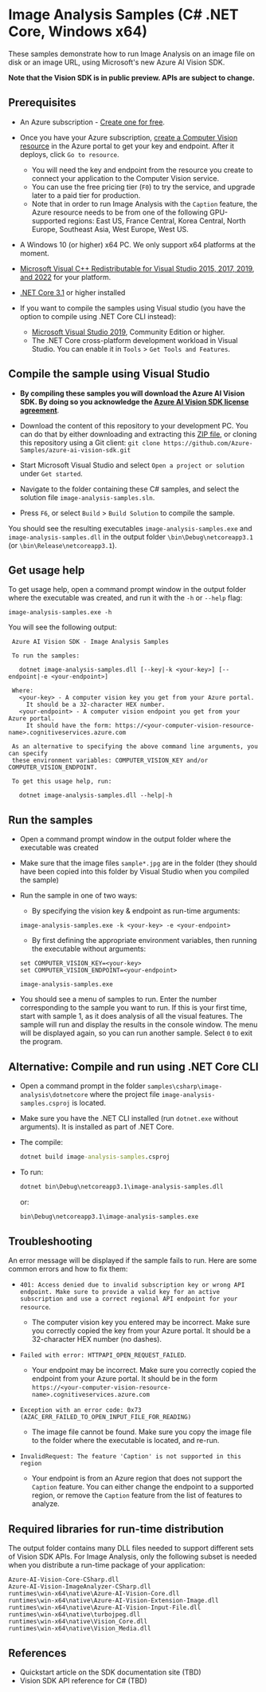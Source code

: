 # Image Analysis Samples (C# .NET Core, Windows x64)

These samples demonstrate how to run Image Analysis on an image file on disk or an image URL, using Microsoft's new Azure AI Vision SDK.

**Note that the Vision SDK is in public preview. APIs are subject to change.**

## Prerequisites

* An Azure subscription - [Create one for free](https://azure.microsoft.com/free/cognitive-services/).

* Once you have your Azure subscription, [create a Computer Vision resource](https://portal.azure.com/#create/Microsoft.CognitiveServicesComputerVision) in the Azure portal to get your key and endpoint. After it deploys, click `Go to resource`.

  * You will need the key and endpoint from the resource you create to connect your application to the Computer Vision service.
  * You can use the free pricing tier (`F0`) to try the service, and upgrade later to a paid tier for production.
  * Note that in order to run Image Analysis with the `Caption` feature, the Azure resource needs to be from one of the following GPU-supported regions: East US, France Central, Korea Central, North Europe, Southeast Asia, West Europe, West US.

* A Windows 10 (or higher) x64 PC. We only support x64 platforms at the moment.

* [Microsoft Visual C++ Redistributable for Visual Studio 2015, 2017, 2019, and 2022](https://learn.microsoft.com/cpp/windows/latest-supported-vc-redist) for your platform.

* [.NET Core 3.1](https://dotnet.microsoft.com/download/dotnet/3.1) or higher installed

* If you want to compile the samples using Visual studio (you have the option to compile using .NET Core CLI instead):
  * [Microsoft Visual Studio 2019](https://www.visualstudio.com/), Community Edition or higher.
  * The .NET Core cross-platform development workload in Visual Studio. You can enable it in `Tools` \> `Get Tools and Features`.

## Compile the sample using Visual Studio

* **By compiling these samples you will download the Azure AI Vision SDK. By doing so you acknowledge the [Azure AI Vision SDK license agreement](https://aka.ms/azai/vision/license)**.

* Download the content of this repository to your development PC. You can do that by either downloading and extracting this [ZIP file](https://github.com/Azure-Samples/azure-ai-vision-sdk/archive/master.zip), or cloning this repository using a Git client: `git clone https://github.com/Azure-Samples/azure-ai-vision-sdk.git`

* Start Microsoft Visual Studio and select `Open a project or solution` under `Get started`.

* Navigate to the folder containing these C# samples, and select the solution file `image-analysis-samples.sln`.

* Press `F6`, or select `Build` \> `Build Solution` to compile the sample.

You should see the resulting executables `image-analysis-samples.exe` and `image-analysis-samples.dll` in the output folder `\bin\Debug\netcoreapp3.1` (or `\bin\Release\netcoreapp3.1`).

## Get usage help

To get usage help, open a command prompt window in the output folder where the executable was created, and run it with the `-h` or `--help` flag:
```
image-analysis-samples.exe -h
```

You will see the following output:
```
 Azure AI Vision SDK - Image Analysis Samples

 To run the samples:

   dotnet image-analysis-samples.dll [--key|-k <your-key>] [--endpoint|-e <your-endpoint>]

 Where:
   <your-key> - A computer vision key you get from your Azure portal.
     It should be a 32-character HEX number.
   <your-endpoint> - A computer vision endpoint you get from your Azure portal.
     It should have the form: https://<your-computer-vision-resource-name>.cognitiveservices.azure.com

 As an alternative to specifying the above command line arguments, you can specify
 these environment variables: COMPUTER_VISION_KEY and/or COMPUTER_VISION_ENDPOINT.

 To get this usage help, run:

   dotnet image-analysis-samples.dll --help|-h
```

## Run the samples

* Open a command prompt window in the output folder where the executable was created

* Make sure that the image files `sample*.jpg` are in the folder (they should have been copied into this folder by Visual Studio when you compiled the sample)

* Run the sample in one of two ways:
  * By specifying the vision key & endpoint as run-time arguments:
  ```
  image-analysis-samples.exe -k <your-key> -e <your-endpoint>
  ```
  * By first defining the appropriate environment variables, then running the executable without arguments:
  ```
  set COMPUTER_VISION_KEY=<your-key>
  set COMPUTER_VISION_ENDPOINT=<your-endpoint>

  image-analysis-samples.exe
  ```

* You should see a menu of samples to run. Enter the number corresponding to the sample you want to run. If this is your first time, start with sample 1, as it does analysis of all the visual features. The sample will run and display the results in the console window. The menu will be displayed again, so you can run another sample. Select `0` to exit the program.

## Alternative: Compile and run using .NET Core CLI

* Open a command prompt in the folder `samples\csharp\image-analysis\dotnetcore` where the project file `image-analysis-samples.csproj` is located.

* Make sure you have the .NET CLI installed (run `dotnet.exe` without arguments). It is installed as part of .NET Core.

* The compile:
    ```cmd
    dotnet build image-analysis-samples.csproj
    ```

* To run:
    ```cmd
    dotnet bin\Debug\netcoreapp3.1\image-analysis-samples.dll
    ```
  or:
    ```cmd
    bin\Debug\netcoreapp3.1\image-analysis-samples.exe
    ```

## Troubleshooting

An error message will be displayed if the sample fails to run. Here are some common errors and how to fix them:

* `401: Access denied due to invalid subscription key or wrong API endpoint. Make sure to provide a valid key for an active subscription and use a correct regional API endpoint for your resource`.
  * The computer vision key you entered may be incorrect. Make sure you correctly copied the key from your Azure portal. It should be a 32-character HEX number (no dashes).

* `Failed with error: HTTPAPI_OPEN_REQUEST_FAILED`.
  * Your endpoint may be incorrect. Make sure you correctly copied the endpoint from your Azure portal. It should be in the form `https://<your-computer-vision-resource-name>.cognitiveservices.azure.com`

* `Exception with an error code: 0x73 (AZAC_ERR_FAILED_TO_OPEN_INPUT_FILE_FOR_READING)`
  * The image file cannot be found. Make sure you copy the image file to the folder where the executable is located, and re-run.

* `InvalidRequest: The feature 'Caption' is not supported in this region`
  * Your endpoint is from an Azure region that does not support the `Caption` feature. You can either change the endpoint to a supported region, or remove the `Caption` feature from the list of features to analyze.

## Required libraries for run-time distribution

The output folder contains many DLL files needed to support different sets of Vision SDK APIs. For Image Analysis, only the following subset is needed when you distribute a run-time package of your application:

```
Azure-AI-Vision-Core-CSharp.dll
Azure-AI-Vision-ImageAnalyzer-CSharp.dll
runtimes\win-x64\native\Azure-AI-Vision-Core.dll
runtimes\win-x64\native\Azure-AI-Vision-Extension-Image.dll
runtimes\win-x64\native\Azure-AI-Vision-Input-File.dll
runtimes\win-x64\native\turbojpeg.dll
runtimes\win-x64\native\Vision_Core.dll
runtimes\win-x64\native\Vision_Media.dll
```

## References

* Quickstart article on the SDK documentation site (TBD)
* Vision SDK API reference for C# (TBD)
